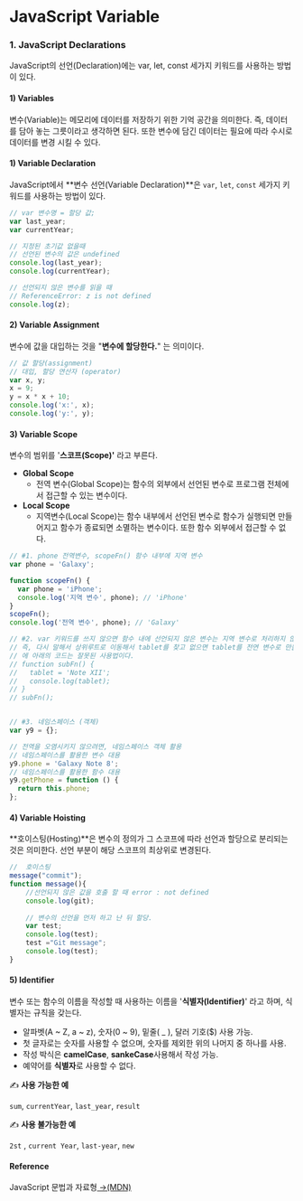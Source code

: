 # JavaScript Variable

### 1. JavaScript Declarations

JavaScript의 선언\(Declaration\)에는 var, let, const 세가지 키워드를 사용하는 방법이 있다.

#### 1\) Variables

변수\(Variable\)는 메모리에 데이터를 저장하기 위한 기억 공간을 의미한다. 즉, 데이터를 담아 놓는 그릇이라고 생각하면 된다. 또한 변수에 담긴 데이터는 필요에 따라 수시로 데이터를 변경 시킬 수 있다.

#### 1\) **Variable Declaration**

JavaScript에서 **변수 선언\(Variable Declaration\)**은 `var`, `let`, `const` 세가지 키워드를 사용하는 방법이 있다.

```javascript
// var 변수명 = 할당 값;
var last_year;
var currentYear;

// 지정된 초기값 없을때  
// 선언된 변수의 값은 undefined
console.log(last_year);
console.log(currentYear);

// 선언되지 않은 변수를 읽을 때 
// ReferenceError: z is not defined 
console.log(z);
```

#### 2\) V**ariable Assignment**

변수에 값을 대입하는 것을 "**변수에 할당한다.**" 는 의미이다.

```javascript
// 값 할당(assignment)
// 대입, 할당 연산자 (operator)
var x, y;
x = 9;
y = x * x + 10;
console.log('x:', x);
console.log('y:', y);
```

#### 3\)  Variable Scope

변수의 범위를 '**스코프\(Scope\)'** 라고 부른다.

* **Global Scope**
  * 전역 변수\(Global Scope\)는 함수의 외부에서 선언된 변수로 프로그램 전체에서 접근할 수 있는 변수이다.
* **Local Scope**
  * 지역변수\(Local Scope\)는 함수 내부에서 선언된 변수로 함수가 실행되면 만들어지고 함수가 종료되면 소멸하는 변수이다. 또한 함수 외부에서 접근할 수 없다.

```javascript
// #1. phone 전역변수, scopeFn() 함수 내부에 지역 변수 
var phone = 'Galaxy';

function scopeFn() {
  var phone = 'iPhone';
  console.log('지역 변수', phone); // 'iPhone'
}
scopeFn();
console.log('전역 변수', phone); // 'Galaxy'

// #2. var 키워드를 쓰지 않으면 함수 내에 선언되지 않은 변수는 지역 변수로 처리하지 않는다.
// 즉, 다시 말해서 상위루트로 이동해서 tablet를 찾고 없으면 tablet를 전연 변수로 만들기 떄문
// 에 아래의 코드는 잘못된 사용법이다.
// function subFn() {
// 	 tablet = 'Note XII'; 
//   console.log(tablet);
// }
// subFn(); 


// #3. 네임스페이스 (객체)
var y9 = {};

// 전역을 오염시키지 않으려면, 네임스페이스 객체 활용
// 네임스페이스를 활용한 변수 대용
y9.phone = 'Galaxy Note 8';
// 네임스페이스를 활용한 함수 대용
y9.getPhone = function () {
  return this.phone;
};
```

#### 4\) Variable Hoisting

**호이스팅\(Hosting\)**은 변수의 정의가 그 스코프에 따라 선언과 할당으로 분리되는 것은 의미한다. 선언 부분이 해당 스코프의 최상위로 변경된다.

```javascript
//  호이스팅
message("commit");
function message(){
    //선언되지 않은 값을 호출 할 때 error : not defined 
    console.log(git);
    
    // 변수의 선언을 먼저 하고 난 뒤 할당.
    var test;
    console.log(test);
    test ="Git message";
    console.log(test);
}
```

#### 5\) I**dentifier**

 변수 또는 함수의 이름을 작성할 때 사용하는 이름을 '**식별자\(Identifier\)**' 라고 하며, 식별자는 규칙을 갖는다.

* 알파벳\(A ~ Z, a ~ z\), 숫자\(0 ~ 9\), 밑줄\( \_ \), 달러 기호\($\) 사용 가능.
* 첫 글자로는 숫자를 사용할 수 없으며, 숫자를 제외한 위의 나머지 중 하나를 사용.
* 작성 박식은 **camelCase**, **sankeCase**사용해서 작성 가능.
* 예약어를 **식별자**로 사용할 수 없다.

✍ **사용 가능한 예** 

`sum`, `currentYear`, `last_year`, `result`

✍ **사용 불가능한 예** 

`2st` , `current Year`, `last-year`, `new`

#### Reference

JavaScript 문법과 자료형[ →\(MDN\)](https://developer.mozilla.org/ko/docs/Web/JavaScript/Guide/Values,_variables,_and_literals)

